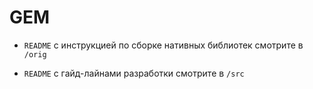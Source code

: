 # GEM

- `README` с инструкцией по сборке нативных библиотек смотрите в `/orig`


- `README` с гайд-лайнами разработки смотрите в `/src`